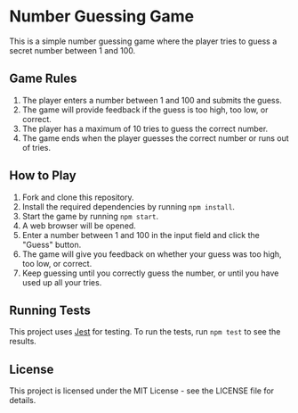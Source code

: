 # Number Guessing Game

This is a simple number guessing game where the player tries to guess a secret number between 1 and 100.

## Game Rules

1. The player enters a number between 1 and 100 and submits the guess.
2. The game will provide feedback if the guess is too high, too low, or correct.
3. The player has a maximum of 10 tries to guess the correct number.
4. The game ends when the player guesses the correct number or runs out of tries.

## How to Play

1. Fork and clone this repository.
2. Install the required dependencies by running `npm install`.
3. Start the game by running `npm start`.
4. A web browser will be opened.
5. Enter a number between 1 and 100 in the input field and click the "Guess" button.
6. The game will give you feedback on whether your guess was too high, too low, or correct.
7. Keep guessing until you correctly guess the number, or until you have used up all your tries.

## Running Tests

This project uses [Jest](https://jestjs.io/) for testing. To run the tests, run `npm test` to see the results.

## License

This project is licensed under the MIT License - see the LICENSE file for details.
